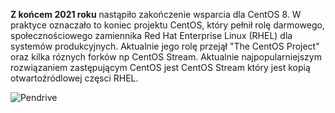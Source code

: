 

**Z końcem 2021 roku** nastąpiło zakończenie wsparcia dla CentOS 8. W praktyce oznaczało to koniec projektu CentOS, który pełnił rolę darmowego, społecznościowego zamiennika Red Hat Enterprise Linux (RHEL) dla systemów produkcyjnych. Aktualnie jego rolę przejął "The CentOS Project" oraz kilka róznych forków np CentOS Stream. 
Aktualnie najpopularniejszym rozwiązaniem zastępującym CentOS jest CentOS Stream który jest kopią otwartoźródlowej częsci RHEL. 

![Pendrive](1_04_1_CentOS-CentOSStream.png)
